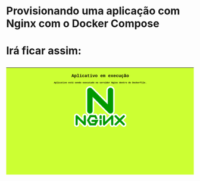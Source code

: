 <H1>Provisionando uma aplicação com Nginx com o Docker Compose<H1>
<p>Irá ficar assim:<p>

![Alt text](image.png)